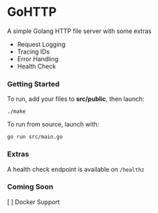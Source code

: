 # GoHTTP

 A simple Golang HTTP file server with some extras
 - Request Logging
 - Tracing IDs
 - Error Handling
 - Health Check

### Getting Started
To run, add your files to **src/public**, then launch:
```
./make
```

To run from source, launch with:
```
go run src/main.go
```

### Extras
A health check endpoint is available on `/healthz`

### Coming Soon
[ ] Docker Support